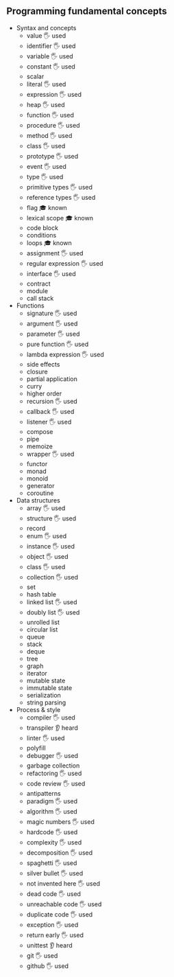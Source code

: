 ## Programming fundamental concepts

- Syntax and concepts
  - value 🖐️ used
  - identifier 🖐️ used
  - variable 🖐️ used
  - constant 🖐️ used
  - scalar 
  - literal 🖐️ used
  - expression 🖐️ used
  - heap 🖐️ used
  - function 🖐️ used
  - procedure 🖐️ used
  - method 🖐️ used
  - class 🖐️ used
  - prototype 🖐️ used
  - event 🖐️ used
  - type 🖐️ used
  - primitive types 🖐️ used
  - reference types 🖐️ used
  - flag 🎓 known
  - lexical scope 🎓 known
  - code block 
  - conditions 
  - loops 🎓 known
  - assignment 🖐️ used
  - regular expression 🖐️ used
  - interface 🖐️ used
  - contract 
  - module 
  - call stack 
- Functions
  - signature 🖐️ used
  - argument 🖐️ used
  - parameter 🖐️ used
  - pure function 🖐️ used
  - lambda expression 🖐️ used
  - side effects 
  - closure
  - partial application 
  - curry 
  - higher order 
  - recursion 🖐️ used
  - callback 🖐️ used
  - listener 🖐️ used
  - compose 
  - pipe 
  - memoize 
  - wrapper 🖐️ used
  - functor 
  - monad 
  - monoid 
  - generator 
  - coroutine 
- Data structures
  - array 🖐️ used
  - structure 🖐️ used
  - record
  - enum 🖐️ used
  - instance 🖐️ used
  - object 🖐️ used
  - class 🖐️ used
  - collection 🖐️ used
  - set 
  - hash table 
  - linked list 🖐️ used
  - doubly list 🖐️ used
  - unrolled list 
  - circular list 
  - queue 
  - stack 
  - deque 
  - tree 
  - graph 
  - iterator 
  - mutable state 
  - immutable state 
  - serialization 
  - string parsing 
- Process & style
  - compiler 🖐️ used
  - transpiler 👂 heard
  - linter 🖐️ used
  - polyfill 
  - debugger 🖐️ used
  - garbage collection 
  - refactoring 🖐️ used
  - code review 🖐️ used
  - antipatterns 
  - paradigm 🖐️ used
  - algorithm 🖐️ used
  - magic numbers 🖐️ used
  - hardcode 🖐️ used
  - complexity 🖐️ used
  - decomposition 🖐️ used
  - spaghetti 🖐️ used
  - silver bullet 🖐️ used
  - not invented here 🖐️ used
  - dead code 🖐️ used
  - unreachable code 🖐️ used
  - duplicate code 🖐️ used
  - exception 🖐️ used
  - return early 🖐️ used
  - unittest 👂 heard
  - git 🖐️ used
  - github 🖐️ used